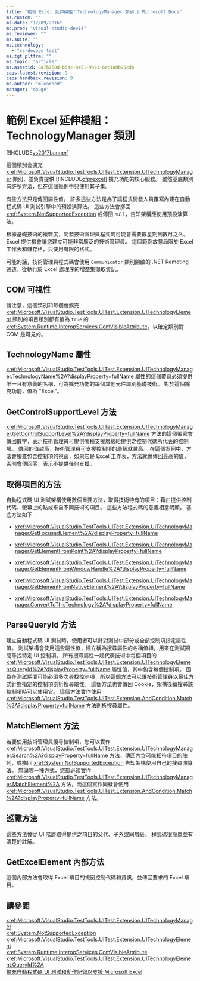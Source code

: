 ```yaml
---
title: "範例 Excel 延伸模組：TechnologyManager 類別 | Microsoft Docs"
ms.custom: ""
ms.date: "12/09/2016"
ms.prod: "visual-studio-dev14"
ms.reviewer: ""
ms.suite: ""
ms.technology: 
  - "vs-devops-test"
ms.tgt_pltfrm: ""
ms.topic: "article"
ms.assetid: 8a7b760d-b5ac-4451-9593-6ac1a0b95cdb
caps.latest.revision: 9
caps.handback.revision: 9
ms.author: "mlearned"
manager: "douge"
---
```

# 範例 Excel 延伸模組：TechnologyManager 類別
[!INCLUDE[vs2017banner](../code-quality/includes/vs2017banner.md)]

這個類別會擴充 <xref:Microsoft.VisualStudio.TestTools.UITest.Extension.UITechnologyManager> 類別，並負責提供 [!INCLUDE[ofprexcel](../test/includes/ofprexcel_md.md)] 擴充功能的核心服務。  雖然基底類別有許多方法，但在這個範例中只使用其子集。  
  
 有些方法只是傳回屬性值。  許多這些方法是為了讓程式開發人員覆寫內建在自動程式碼 UI 測試引擎中的預設演算法。  這些方法會擲回 <xref:System.NotSupportedException> 或傳回 `null`，告知架構應使用預設演算法。  
  
 根據基礎技術的複雜度，開發技術管理員程式碼可能會需要數星期到數月之久。  Excel 提供機會讓您建立可能非常廣泛的技術管理員。  這個範例故意局限於 Excel 工作表和儲存格，只使用有限的格式。  
  
 可能的話，技術管理員程式碼會使用 `Communicator` 類別開啟的 .NET Remoting 通道，從執行於 Excel 處理序的增益集擷取資訊。  
  
## COM 可視性  
 請注意，這個類別和每個會擴充 <xref:Microsoft.VisualStudio.TestTools.UITest.Extension.UITechnologyElement> 類別的項目類別都有值為 `true` 的 <xref:System.Runtime.InteropServices.ComVisibleAttribute>，以確定類別對 COM 是可見的。  
  
## TechnologyName 屬性  
 <xref:Microsoft.VisualStudio.TestTools.UITest.Extension.UITechnologyManager.TechnologyName%2A?displayProperty=fullName> 屬性的這個覆寫必須提供唯一且有意義的名稱，可為擴充功能的每個其他元件識別基礎技術。  對於這個擴充功能，值為 "Excel"。  
  
## GetControlSupportLevel 方法  
 <xref:Microsoft.VisualStudio.TestTools.UITest.Extension.UITechnologyManager.GetControlSupportLevel%2A?displayProperty=fullName> 方法的這個覆寫會傳回數字，表示技術管理員可提供哪種支援層級給提供之控制代碼所代表的控制項。  傳回的值越高，技術管理員可支援控制項的層級就越高。  在這個案例中，方法會檢查包含控制項的視窗，如果它是 Excel 工作表，方法就會傳回最高的值，否則會傳回零，表示不提供任何支援。  
  
## 取得項目的方法  
 自動程式碼 UI 測試架構使用數個重要方法，取得技術特有的項目：藉由提供控制代碼、螢幕上的點或來自不同技術的項目。  這些方法程式碼的意義相當明顯。  基底方法如下：  
  
-   <xref:Microsoft.VisualStudio.TestTools.UITest.Extension.UITechnologyManager.GetFocusedElement%2A?displayProperty=fullName>  
  
-   <xref:Microsoft.VisualStudio.TestTools.UITest.Extension.UITechnologyManager.GetElementFromPoint%2A?displayProperty=fullName>  
  
-   <xref:Microsoft.VisualStudio.TestTools.UITest.Extension.UITechnologyManager.GetElementFromWindowHandle%2A?displayProperty=fullName>  
  
-   <xref:Microsoft.VisualStudio.TestTools.UITest.Extension.UITechnologyManager.GetElementFromNativeElement%2A?displayProperty=fullName>  
  
-   <xref:Microsoft.VisualStudio.TestTools.UITest.Extension.UITechnologyManager.ConvertToThisTechnology%2A?displayProperty=fullName>  
  
## ParseQueryId 方法  
 建立自動程式碼 UI 測試時，使用者可以針對測試中部分或全部控制項指定屬性值。  測試架構會使用這些屬性值，建立稱為搜尋屬性的名稱值組，用來在測試期間尋找特定 UI 控制項。  所有搜尋屬性一起代表技術中每個項目的 <xref:Microsoft.VisualStudio.TestTools.UITest.Extension.UITechnologyElement.QueryId%2A?displayProperty=fullName> 屬性值，其中包含每個控制項。  因為在測試期間可能必須多次尋找控制項，所以這個方法可以讓技術管理員以最佳方式針對指定的控制項剖析搜尋屬性。  這個方法也會傳回 Cookie，架構後續搜尋該控制項時可以使用它。  這個方法實作使用 <xref:Microsoft.VisualStudio.TestTools.UITest.Extension.AndCondition.Match%2A?displayProperty=fullName> 方法剖析搜尋屬性。  
  
## MatchElement 方法  
 若要使用技術管理員搜尋控制項，您可以實作 <xref:Microsoft.VisualStudio.TestTools.UITest.Extension.UITechnologyManager.Search%2A?displayProperty=fullName> 方法，傳回內含可能相符項目的陣列，或擲回 <xref:System.NotSupportedException> 告知架構使用自己的搜尋演算法。  無論哪一種方式，您都必須實作 <xref:Microsoft.VisualStudio.TestTools.UITest.Extension.UITechnologyManager.MatchElement%2A> 方法，而這個實作同樣會使用 <xref:Microsoft.VisualStudio.TestTools.UITest.Extension.AndCondition.Match%2A?displayProperty=fullName> 方法。  
  
## 巡覽方法  
 這些方法會從 UI 階層取得提供之項目的父代、子系或同層級。  程式碼很簡單並有清楚的註解。  
  
## GetExcelElement 內部方法  
 這個內部方法會取得 Excel 項目的視窗控制代碼和資訊，並傳回要求的 Excel 項目。  
  
## 請參閱  
 <xref:Microsoft.VisualStudio.TestTools.UITest.Extension.UITechnologyManager>   
 <xref:System.NotSupportedException>   
 <xref:Microsoft.VisualStudio.TestTools.UITest.Extension.UITechnologyElement>   
 <xref:System.Runtime.InteropServices.ComVisibleAttribute>   
 <xref:Microsoft.VisualStudio.TestTools.UITest.Extension.UITechnologyElement.QueryId%2A>   
 [擴充自動程式碼 UI 測試和動作記錄以支援 Microsoft Excel](../test/extending-coded-ui-tests-and-action-recordings-to-support-microsoft-excel.md)